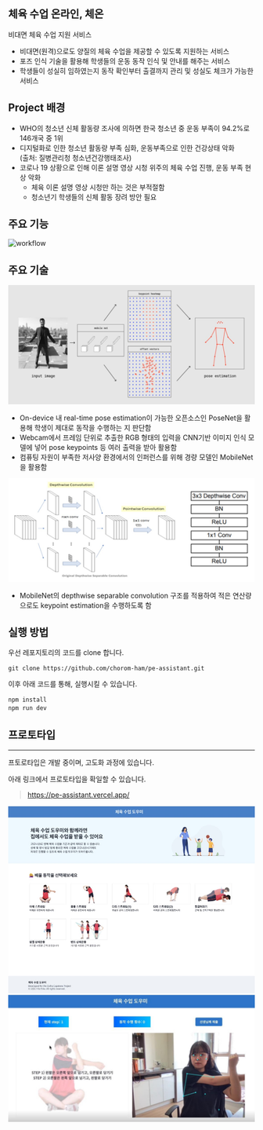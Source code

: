 ## 체육 수업 온라인, 체온

비대면 체육 수업 지원 서비스

- 비대면(원격)으로도 양질의 체육 수업을 제공할 수
  있도록 지원하는 서비스
- 포즈 인식 기술을 활용해 학생들의 운동 동작 인식
  및 안내를 해주는 서비스
- 학생들이 성실히 임하였는지 동작 확인부터
  출결까지 관리 및 성실도 체크가 가능한 서비스

## Project 배경

- WHO의 청소년 신체 활동량 조사에 의하면 한국
  청소년 중 운동 부족이 94.2%로 146개국 중 1위
- 디지털화로 인한 청소년 활동량 부족 심화,
  운동부족으로 인한 건강상태 악화  
  (출처: 질병관리청 청소년건강행태조사)
- 코로나 19 상황으로 인해 이론 설명 영상 시청
  위주의 체육 수업 진행, 운동 부족 현상 악화
  - 체육 이론 설명 영상 시청만 하는 것은 부적절함
  - 청소년기 학생들의 신체 활동 장려 방안 필요

## 주요 기능

![workflow](./public/assetsworkflow.jpg)

## 주요 기술

![posenet pipeline](./public/assets/posenet_pipeline.jpg)

- On-device 내 real-time pose estimation이 가능한
  오픈소스인 PoseNet을 활용해 학생이 제대로
  동작을 수행하는 지 판단함
- Webcam에서 프레임 단위로 추출한 RGB 형태의
  입력을 CNN기반 이미지 인식 모델에 넣어 pose
  keypoints 등 여러 출력을 받아 활용함
- 컴퓨팅 자원이 부족한 저사양 환경에서의
  인퍼런스를 위해 경량 모델인 MobileNet을 활용함

![mobilenet structure](./public/assets/mobilenet_structure.jpg)

- MobileNet의 depthwise separable convolution
  구조를 적용하여 적은 연산량으로도 keypoint
  estimation을 수행하도록 함

## 실행 방법

우선 레포지토리의 코드를 clone 합니다.

```
git clone https://github.com/chorom-ham/pe-assistant.git
```

이후 아래 코드를 통해, 실행시킬 수 있습니다.

```bash
npm install
npm run dev
```

## 프로토타입

---

프토로타입은 개발 중이며, 고도화 과정에 있습니다.

아래 링크에서 프로토타입을 확일할 수 있습니다.

> https://pe-assistant.vercel.app/

![prototype](./public/assets/prototype.jpg)
![prototype2](./public/assets/prototype2.jpg)
